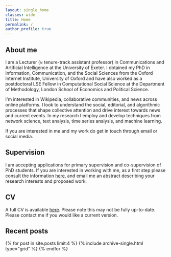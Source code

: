 ```yaml
---
layout: single_home
classes: wide
title: Home
permalink: /
author_profile: true
---
```


## About me
I am a Lecturer (≈ tenure-track assistant professor) in Communications and Artificial Intelligence at the University of Exeter. I obtained my PhD in Information, Communication, and the Social Sciences from the Oxford Internet Institute, University of Oxford and have also worked as a postdoctoral LSE Fellow in Computational Social Science at the Department of Methodology, London School of Economics and Political Science. 

I'm interested in Wikipedia, collaborative communities, and news across online platforms. I look to understand the social, editorial, and algorithmic processes that shape collective attention and drive interest towards news and current events. In my research I employ and develop techniques from network science, text analysis, time series analysis, and machine learning.

If you are interested in me and my work do get in touch through email or social media.

## Supervision
I am accepting applications for primary supervision and co-supervision of PhD students. If you are interested in working with me, as a first step please consult the information [here](https://www.exeter.ac.uk/study/pg-research/apply/), and email me an abstract describing your research interests and proposed work.

## CV
A full CV is available [here](assets/files/CV_Patrick_Gildersleve.pdf). Please note this may not be fully up-to-date. Please contact me if you would like a current version.

## Recent posts

<div class="grid__wrapper">
  {% for post in site.posts limit:4 %}
    {% include archive-single.html type="grid" %}
  {% endfor %}
</div>